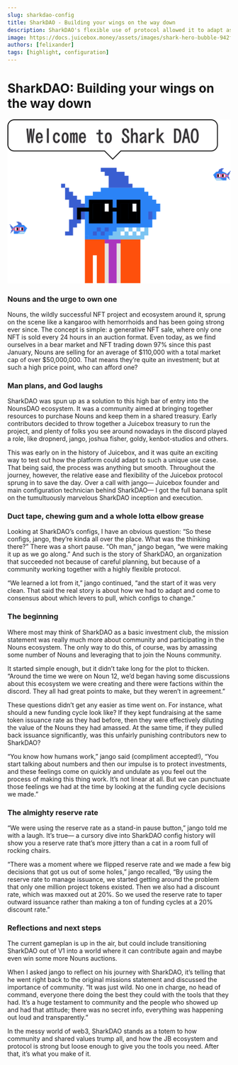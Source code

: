 ```yaml
---
slug: sharkdao-config
title: SharkDAO - Building your wings on the way down
description: SharkDAO's flexible use of protocol allowed it to adapt as it grew.
image: https://docs.juicebox.money/assets/images/shark-hero-bubble-942f583e91ecfb17c91df7761dd7c39d.svg
authors: [felixander]
tags: [highlight, configuration]
---
```


# SharkDAO: Building your wings on the way down

![SharkDAO](shark-hero-bubble.svg)

### Nouns and the urge to own one

Nouns, the wildly successful NFT project and ecosystem around it, sprung on the scene like a kangaroo with hemorrhoids and has been going strong ever since. The concept is simple: a generative NFT sale, where only one NFT is sold every 24 hours in an auction format. Even today, as we find ourselves in a bear market and NFT trading down 97% since this past January, Nouns are selling for an average of $110,000 with a total market cap of over $50,000,000. That means they’re quite an investment; but at such a high price point, who can afford one?

### Man plans, and God laughs

SharkDAO was spun up as a solution to this high bar of entry into the NounsDAO ecosystem. It was a community aimed at bringing together resources to purchase Nouns and keep them in a shared treasury. Early contributors decided to throw together a Juicebox treasury to run the project, and plenty of folks you see around nowadays in the discord played a role, like dropnerd, jango, joshua fisher, goldy, kenbot-studios and others.

This was early on in the history of Juicebox, and it was quite an exciting way to test out how the platform could adapt to such a unique use case. That being said, the process was anything but smooth. Throughout the journey, however, the relative ease and flexibility of the Juicebox protocol sprung in to save the day. Over a call with jango— Juicebox founder and main configuration technician behind SharkDAO— I got the full banana split on the tumultuously marvelous SharkDAO inception and execution.

### Duct tape, chewing gum and a whole lotta elbow grease

Looking at SharkDAO’s configs, I have an obvious question: “So these configs, jango, they’re kinda all over the place. What was the thinking there?” There was a short pause. “Oh man,” jango began, “we were making it up as we go along.” And such is the story of SharkDAO, an organization that succeeded not because of careful planning, but because of a community working together with a highly flexible protocol.

“We learned a lot from it,” jango continued, “and the start of it was very clean. That said the real story is about how we had to adapt and come to consensus about which levers to pull, which configs to change.”

### The beginning

Where most may think of SharkDAO as a basic investment club, the mission statement was really much more about community and participating in the Nouns ecosystem. The only way to do this, of course, was by amassing some number of Nouns and leveraging that to join the Nouns community.

It started simple enough, but it didn’t take long for the plot to thicken. “Around the time we were on Noun 12, we’d began having some discussions about this ecosystem we were creating and there were factions within the discord. They all had great points to make, but they weren’t in agreement.”

These questions didn’t get any easier as time went on. For instance, what should a new funding cycle look like? If they kept fundraising at the same token issuance rate as they had before, then they were effectively diluting the value of the Nouns they had amassed. At the same time, if they pulled back issuance significantly, was this unfairly punishing contributors new to SharkDAO?

“You know how humans work,” jango said (compliment accepted!), “You start talking about numbers and then our impulse is to protect investments, and these feelings come on quickly and undulate as you feel out the process of making this thing work. It’s not linear at all. But we can punctuate those feelings we had at the time by looking at the funding cycle decisions we made.”

### The almighty reserve rate

“We were using the reserve rate as a stand-in pause button,” jango told me with a laugh. It’s true— a cursory dive into SharkDAO config history will show you a reserve rate that’s more jittery than a cat in a room full of rocking chairs.

“There was a moment where we flipped reserve rate and we made a few big decisions that got us out of some holes,” jango recalled, “By using the reserve rate to manage issuance, we started getting around the problem that only one million project tokens existed. Then we also had a discount rate, which was maxxed out at 20%. So we used the reserve rate to taper outward issuance rather than making a ton of funding cycles at a 20% discount rate.”

### Reflections and next steps

The current gameplan is up in the air, but could include transitioning SharkDAO out of V1 into a world where it can contribute again and maybe even win some more Nouns auctions.

When I asked jango to reflect on his journey with SharkDAO, it’s telling that he went right back to the original missions statement and discussed the importance of community. “It was just wild. No one in charge, no head of command, everyone there doing the best they could with the tools that they had. It’s a huge testament to community and the people who showed up and had that attitude; there was no secret info, everything was happening out loud and transparently.”

In the messy world of web3, SharkDAO stands as a totem to how community and shared values trump all, and how the JB ecosystem and protocol is strong but loose enough to give you the tools you need. After that, it’s what you make of it.
